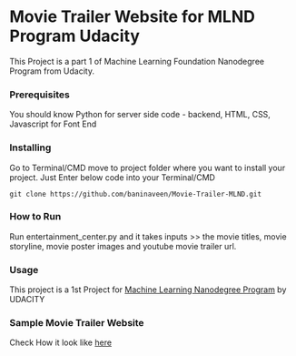 # Movie Trailer Website for MLND Program Udacity

This Project is a part 1  of Machine Learning Foundation Nanodegree Program from Udacity.

### Prerequisites

You should know Python for server side code - backend, HTML, CSS, Javascript for Font End


### Installing

Go to Terminal/CMD move to project folder where you want to install your project. Just Enter below code into your Terminal/CMD 

```
git clone https://github.com/baninaveen/Movie-Trailer-MLND.git
```
### How to Run

Run entertainment_center.py and it takes inputs >> the movie titles, movie storyline, movie poster images and youtube movie trailer url. 

### Usage

This project is a 1st Project for [Machine Learning Nanodegree Program](https://in.udacity.com/course/machine-learning-engineer-nanodegree--nd009-in-basic/) by UDACITY

### Sample Movie Trailer Website

Check How it look like [here](/fresh_tomatoes.html)

